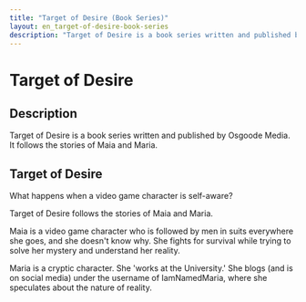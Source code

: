 ```yaml
---
title: "Target of Desire (Book Series)"
layout: en_target-of-desire-book-series
description: "Target of Desire is a book series written and published by Osgoode Media. It follows the stories of Maia and Maria."
---
```

# Target of Desire

## Description

Target of Desire is a book series written and published by Osgoode Media. It follows the stories of Maia and Maria.

## Target of Desire

What happens when a video game character is self-aware?

Target of Desire follows the stories of Maia and Maria.

Maia is a video game character who is followed by men in suits everywhere she goes, and she doesn't know why. She fights for survival while trying to solve her mystery and understand her reality.

Maria is a cryptic character. She 'works at the University.' She blogs (and is on social media) under the username of IamNamedMaria, where she speculates about the nature of reality.

<amp-image-lightbox id="lightbox" layout="nodisplay"></amp-image-lightbox>
<amp-carousel height="200" layout="fixed-height" type="carousel">
<amp-img src="https://www.osgoodemedia.com/en/TargetOfDesire/Episode1/Episode1-01.jpg" width="356" height="200" alt="Target of Desire: Episode 1" on="tap:lightbox" role="button" tabindex="0"></amp-img>
<amp-img src="https://www.osgoodemedia.com/en/TargetOfDesire/Episode1/Episode1-02.jpg" width="356" height="200" alt="Target of Desire: Episode 1" on="tap:lightbox" role="button" tabindex="0"></amp-img>
<amp-img src="https://www.osgoodemedia.com/en/TargetOfDesire/Episode1/Episode1-03.jpg" width="356" height="200" alt="Target of Desire: Episode 1" on="tap:lightbox" role="button" tabindex="0"></amp-img>
</amp-carousel>